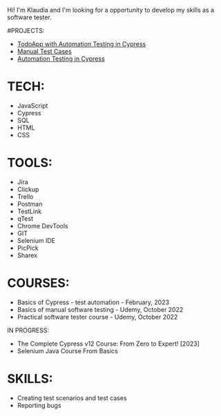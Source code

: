Hi! I'm Klaudia and I'm looking for a opportunity to develop my skills as a software tester.

#PROJECTS:
* [TodoApp with Automation Testing in Cypress](https://github.com/klaudiakprojects/todoapp)
* [Manual Test Cases](https://github.com/klaudiakprojects/basic-form)
* [Automation Testing in Cypress](https://github.com/klaudiakprojects/automationexercisetesting)

# TECH:
* JavaScript
* Cypress
* SQL
* HTML
* CSS

# TOOLS:
* Jira
* Clickup
* Trello
* Postman
* TestLink
* qTest
* Chrome DevTools
* GIT
* Selenium IDE
* PicPick
* Sharex

# COURSES:
* Basics of Cypress - test automation - February, 2023
* Basics of manual software testing - Udemy, October 2022
* Practical software tester course - Udemy, October 2022

IN PROGRESS:
* The Complete Cypress v12 Course: From Zero to Expert! [2023]
* Selenium Java Course From Basics

# SKILLS:
* Creating test scenarios and test cases
* Reporting bugs

